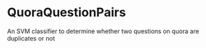 # QuoraQuestionPairs
An SVM classifier to determine whether two questions on quora are duplicates or not
